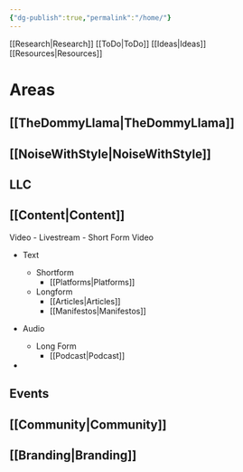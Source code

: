 ```yaml
---
{"dg-publish":true,"permalink":"/home/"}
---
```


[[Research\|Research]]
[[ToDo\|ToDo]]
[[Ideas\|Ideas]]
[[Resources\|Resources]]


# Areas

## [[TheDommyLlama\|TheDommyLlama]]

## [[NoiseWithStyle\|NoiseWithStyle]]
## LLC



## [[Content\|Content]]

 Video
	- Livestream
	- Short Form Video
- Text
	- Shortform
		- [[Platforms\|Platforms]]
	- Longform
		- [[Articles\|Articles]]
		- [[Manifestos\|Manifestos]]
		
- Audio
	- Long Form
		- [[Podcast\|Podcast]]
- 
## Events

## [[Community\|Community]]

## [[Branding\|Branding]]









